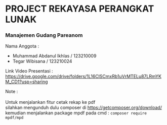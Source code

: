 # PROJECT REKAYASA PERANGKAT LUNAK    

### Manajemen Gudang Pareanom               
                   
Nama Anggota :           
* Muhammad Abdanul Ikhlas / 123210009                      
* Tegar Wibisana / 123210024    
     
Link Video Presentasi : https://drive.google.com/drive/folders/1L16ClSCmxRb1uVrMTELu87LRmYKM_CD1?usp=sharing <br>   

Note : <br>    
Untuk menjalankan fitur cetak rekap ke pdf <br> silahkan mengunduh dulu composer di https://getcomposer.org/download/ <br>
kemudian menjalankan package mpdf pada cmd : ```composer require mpdf/mpd```
  
  
